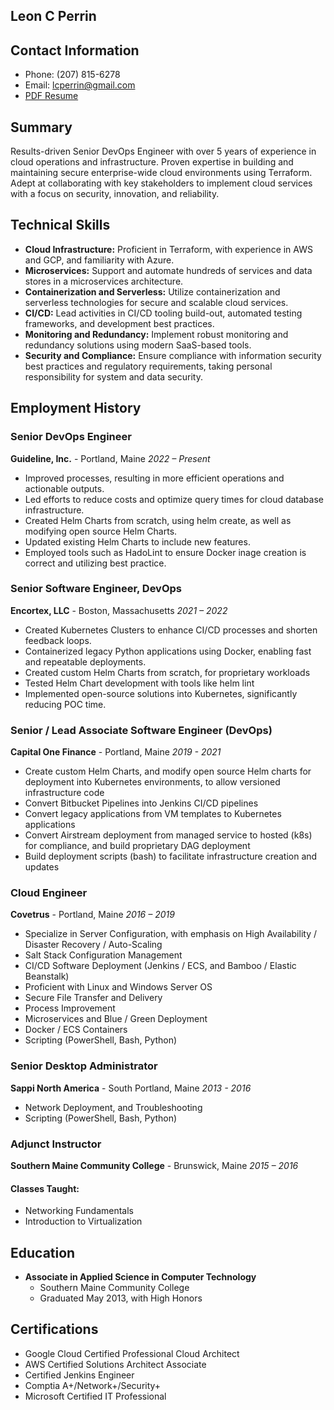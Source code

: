 ## Leon C Perrin
## Contact Information
- Phone: (207) 815-6278
- Email: lcperrin@gmail.com
- [PDF Resume](https://github.com/lcperrin/resume/blob/main/lcperrinResume.pdf)

## Summary
Results-driven Senior DevOps Engineer with over 5 years of experience in cloud operations and infrastructure. Proven expertise in building and maintaining secure enterprise-wide cloud environments using Terraform. Adept at collaborating with key stakeholders to implement cloud services with a focus on security, innovation, and reliability.

## Technical Skills
- **Cloud Infrastructure:** Proficient in Terraform, with experience in AWS and GCP, and familiarity with Azure.
- **Microservices:** Support and automate hundreds of services and data stores in a microservices architecture.
- **Containerization and Serverless:** Utilize containerization and serverless technologies for secure and scalable cloud services.
- **CI/CD:** Lead activities in CI/CD tooling build-out, automated testing frameworks, and development best practices.
- **Monitoring and Redundancy:** Implement robust monitoring and redundancy solutions using modern SaaS-based tools.
- **Security and Compliance:** Ensure compliance with information security best practices and regulatory requirements, taking personal responsibility for system and data security.

## Employment History
### Senior DevOps Engineer
**Guideline, Inc.** - Portland, Maine
*2022 – Present*
- Improved processes, resulting in more efficient operations and actionable outputs.
- Led efforts to reduce costs and optimize query times for cloud database infrastructure.
- Created Helm Charts from scratch, using helm create, as well as modifying open source Helm Charts. 
- Updated existing Helm Charts to include new features. 
- Employed tools such as HadoLint to ensure Docker inage creation is correct and utilizing best practice. 
 
### Senior Software Engineer, DevOps
**Encortex, LLC** - Boston, Massachusetts
*2021 – 2022*
- Created Kubernetes Clusters to enhance CI/CD processes and shorten feedback loops.
- Containerized legacy Python applications using Docker, enabling fast and repeatable deployments.
- Created custom Helm Charts from scratch, for proprietary workloads
- Tested Helm Chart development with tools like helm lint
- Implemented open-source solutions into Kubernetes, significantly reducing POC time.

### Senior / Lead Associate Software Engineer (DevOps)
**Capital One Finance** - Portland, Maine
*2019 - 2021*
- Create custom Helm Charts, and modify open source Helm charts for deployment into Kubernetes environments, to allow versioned infrastructure code
- Convert Bitbucket Pipelines into Jenkins CI/CD pipelines
- Convert legacy applications from VM templates to Kubernetes applications
- Convert Airstream deployment from managed service to hosted (k8s) for compliance, and build proprietary DAG deployment
- Build deployment scripts (bash) to facilitate infrastructure creation and updates

### Cloud Engineer
**Covetrus** - Portland, Maine
*2016 – 2019*
- Specialize in Server Configuration, with emphasis on High Availability / Disaster Recovery / Auto-Scaling
- Salt Stack Configuration Management
- CI/CD Software Deployment (Jenkins / ECS, and Bamboo / Elastic Beanstalk)
- Proficient with Linux and Windows Server OS
- Secure File Transfer and Delivery
- Process Improvement
- Microservices and Blue / Green Deployment
- Docker / ECS Containers
- Scripting (PowerShell, Bash, Python)

### Senior Desktop Administrator
**Sappi North America** - South Portland, Maine
*2013 - 2016*
- Network Deployment, and Troubleshooting
- Scripting (PowerShell, Bash, Python)

### Adjunct Instructor
**Southern Maine Community College** - Brunswick, Maine
*2015 – 2016*
#### Classes Taught:
- Networking Fundamentals
- Introduction to Virtualization

## Education
- **Associate in Applied Science in Computer Technology**
  - Southern Maine Community College
  - Graduated May 2013, with High Honors

## Certifications
- Google Cloud Certified Professional Cloud Architect
- AWS Certified Solutions Architect Associate
- Certified Jenkins Engineer
- Comptia A+/Network+/Security+
- Microsoft Certified IT Professional
